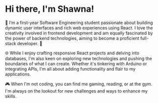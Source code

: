 # Hi there, I'm Shawna! 

👋 I’m a first-year Software Engineering student passionate about building dynamic user interfaces and rich web experiences using React. I love the creativity involved in frontend development and am equally fascinated by the power of backend technologies, aiming to become a proficient full-stack developer. 🚀

🌐 While I enjoy crafting responsive React projects and delving into databases, I'm also keen on exploring new technologies and pushing the boundaries of what I can create. Whether it's tinkering with Arduino or integrating APIs, I'm all about adding functionality and flair to my applications.

🎮 When I'm not coding, you can find me gaming, reading, or at the gym. I'm always on the lookout for new challenges and ways to enhance my skills.
